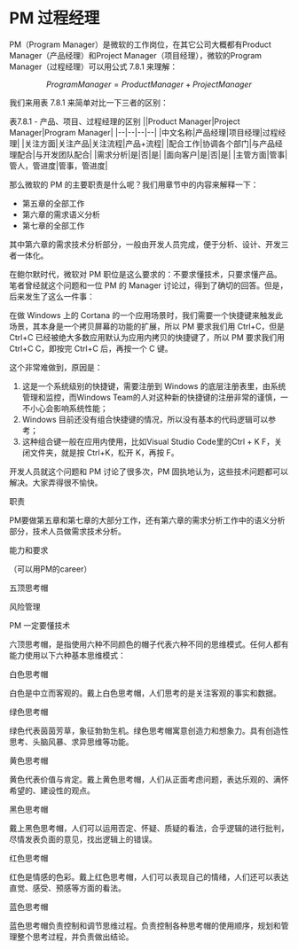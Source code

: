 # PM 过程经理

PM（Program Manager）是微软的工作岗位，在其它公司大概都有Product Manager（产品经理）和Project Manager（项目经理），微软的Program Manager（过程经理）可以用公式 7.8.1 来理解：

$$
Program Manager=Product Manager+Project Manager \tag{7.8.1}
$$

我们来用表 7.8.1 来简单对比一下三者的区别：

表7.8.1 - 产品、项目、过程经理的区别
||Product Manager|Project Manager|Program Manager|
|--|--|--|--|
|中文名称|产品经理|项目经理|过程经理|
|关注方面|关注产品|关注流程|产品+流程|
|配合工作|协调各个部门|与产品经理配合|与开发团队配合|
|需求分析|是|否|是|
|面向客户|是|否|是|
|主管方面|管事|管人，管进度|管事，管进度|

那么微软的 PM 的主要职责是什么呢？我们用章节中的内容来解释一下：

- 第五章的全部工作
- 第六章的需求语义分析
- 第七章的全部工作

其中第六章的需求技术分析部分，一般由开发人员完成，便于分析、设计、开发三者一体化。

在鲍尔默时代，微软对 PM 职位是这么要求的：不要求懂技术，只要求懂产品。笔者曾经就这个问题和一位 PM 的 Manager 讨论过，得到了确切的回答。但是，后来发生了这么一件事：

在做 Windows 上的 Cortana 的一个应用场景时，我们需要一个快捷键来触发此场景，其本身是一个拷贝屏幕的功能的扩展，所以 PM 要求我们用 Ctrl+C，但是 Ctrl+C 已经被绝大多数应用默认为应用内拷贝的快捷键了，所以 PM 要求我们用 Ctrl+C C，即按完 Ctrl+C 后，再按一个 C 键。

这个非常难做到，原因是：

1. 这是一个系统级别的快捷键，需要注册到 Windows 的底层注册表里，由系统管理和监控，而Windows Team的人对这种新的快捷键的注册非常的谨慎，一不小心会影响系统性能；
2. Windows 目前还没有组合快捷键的情况，所以没有基本的代码逻辑可以参考；
3. 这种组合键一般在应用内使用，比如Visual Studio Code里的Ctrl + K F，关闭文件夹，就是按 Ctrl+K，松开 K，再按 F。

开发人员就这个问题和 PM 讨论了很多次，PM 固执地认为，这些技术问题都可以解决。大家弄得很不愉快。


职责

PM要做第五章和第七章的大部分工作，还有第六章的需求分析工作中的语义分析部分，技术人员做需求技术分析。

能力和要求

（可以用PM的career）

五顶思考帽

风险管理

PM 一定要懂技术


六顶思考帽，是指使用六种不同颜色的帽子代表六种不同的思维模式。任何人都有能力使用以下六种基本思维模式：

白色思考帽

白色是中立而客观的。戴上白色思考帽，人们思考的是关注客观的事实和数据。

绿色思考帽

绿色代表茵茵芳草，象征勃勃生机。绿色思考帽寓意创造力和想象力。具有创造性思考、头脑风暴、求异思维等功能。

黄色思考帽

黄色代表价值与肯定。戴上黄色思考帽，人们从正面考虑问题，表达乐观的、满怀希望的、建设性的观点。

黑色思考帽

戴上黑色思考帽，人们可以运用否定、怀疑、质疑的看法，合乎逻辑的进行批判，尽情发表负面的意见，找出逻辑上的错误。

红色思考帽

红色是情感的色彩。戴上红色思考帽，人们可以表现自己的情绪，人们还可以表达直觉、感受、预感等方面的看法。

蓝色思考帽

蓝色思考帽负责控制和调节思维过程。负责控制各种思考帽的使用顺序，规划和管理整个思考过程，并负责做出结论。